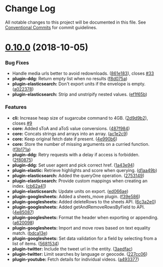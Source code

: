 # Change Log

All notable changes to this project will be documented in this file.
See [Conventional Commits](https://conventionalcommits.org) for commit guidelines.

# [0.10.0](https://github.com/critocrito/sugarcube/compare/v0.9.0...v0.10.0) (2018-10-05)


### Bug Fixes

* Handle media urls better to avoid redownloads. ([861e183](https://github.com/critocrito/sugarcube/commit/861e183)), closes [#33](https://github.com/critocrito/sugarcube/issues/33)
* **plugin-ddg:** Return empty list when no results ([f8d075a](https://github.com/critocrito/sugarcube/commit/f8d075a))
* **plugin-elasticsearch:** Don't export units if the envelope is empty. ([a022378](https://github.com/critocrito/sugarcube/commit/a022378))
* **plugin-elasticsearch:** Strip and unstripify nested values. ([ef1f65b](https://github.com/critocrito/sugarcube/commit/ef1f65b))


### Features

* **cli:** Increase heap size of sugarcube command to 4GB. ([2d9d9b2](https://github.com/critocrito/sugarcube/commit/2d9d9b2)), closes [#9](https://github.com/critocrito/sugarcube/issues/9)
* **core:** Added sToA and aToS value conversions. ([487f984](https://github.com/critocrito/sugarcube/commit/487f984))
* **core:** Concats strings and arrays into an array. ([ac1e2c9](https://github.com/critocrito/sugarcube/commit/ac1e2c9))
* **core:** Keep original fetch date if present. ([4e990b6](https://github.com/critocrito/sugarcube/commit/4e990b6))
* **core:** Store the number of missing arguments on a curried function. ([f3b171a](https://github.com/critocrito/sugarcube/commit/f3b171a))
* **plugin-ddg:** Retry requests with a delay if access is forbidden. ([2f80875](https://github.com/critocrito/sugarcube/commit/2f80875))
* **plugin-ddg:** Set user agent and pick correct href. ([1a43e94](https://github.com/critocrito/sugarcube/commit/1a43e94))
* **plugin-elastic:** Retrieve highlights and score when querying. ([d1aa49b](https://github.com/critocrito/sugarcube/commit/d1aa49b))
* **plugin-elasticsearch:** Added the queryOne operation. ([2753149](https://github.com/critocrito/sugarcube/commit/2753149))
* **plugin-elasticsearch:** Provide custom mappings when creating an index. ([cb62a41](https://github.com/critocrito/sugarcube/commit/cb62a41))
* **plugin-elasticsearch:** Update units on export. ([ed066ae](https://github.com/critocrito/sugarcube/commit/ed066ae))
* **plugin-googlesheets:** Added a sheets_move plugin. ([f39e586](https://github.com/critocrito/sugarcube/commit/f39e586))
* **plugin-googlesheets:** Added deleteRows to the sheets API. ([6c3a2e0](https://github.com/critocrito/sugarcube/commit/6c3a2e0))
* **plugin-googlesheets:** Added getAndRemoveRowsByField to API. ([4e85087](https://github.com/critocrito/sugarcube/commit/4e85087))
* **plugin-googlesheets:** Format the header when exporting or appending. ([a620098](https://github.com/critocrito/sugarcube/commit/a620098))
* **plugin-googlesheets:** Import and move rows based on text equality match. ([bdca13e](https://github.com/critocrito/sugarcube/commit/bdca13e))
* **plugin-googlesheets:** Set data validation for a field by selecting from a list of items. ([5681534](https://github.com/critocrito/sugarcube/commit/5681534))
* **plugin-twitter:** Include the tweet url in the entity. ([3aedfac](https://github.com/critocrito/sugarcube/commit/3aedfac))
* **plugin-twitter:** Limit searches by language or geocode. ([227cc06](https://github.com/critocrito/sugarcube/commit/227cc06))
* **plugin-youtube:** Fetch details for individual videos. ([a493377](https://github.com/critocrito/sugarcube/commit/a493377))
